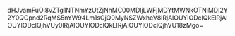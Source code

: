 dHJvamFuOi8vZTg1NTNmYzUtZjNhMC00MDljLWFjMDYtMWNkOTNiMDI2Y2Y0QGpnd2RqMS5nYW94Lm1sOjQ0MyNSZWxheV8lRjAlOUYlODclQkElRjAlOUYlODclQjhVUy0lRjAlOUYlODclQkElRjAlOUYlODclQjhVU18zMgo=